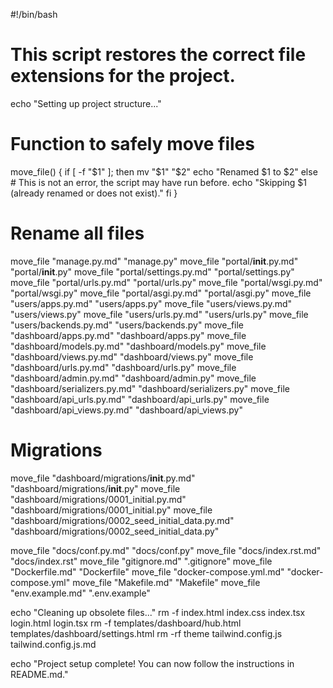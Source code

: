 #!/bin/bash
# This script restores the correct file extensions for the project.
echo "Setting up project structure..."

# Function to safely move files
move_file() {
  if [ -f "$1" ]; then
    mv "$1" "$2"
    echo "Renamed $1 to $2"
  else
    # This is not an error, the script may have run before.
    echo "Skipping $1 (already renamed or does not exist)."
  fi
}

# Rename all files
move_file "manage.py.md" "manage.py"
move_file "portal/__init__.py.md" "portal/__init__.py"
move_file "portal/settings.py.md" "portal/settings.py"
move_file "portal/urls.py.md" "portal/urls.py"
move_file "portal/wsgi.py.md" "portal/wsgi.py"
move_file "portal/asgi.py.md" "portal/asgi.py"
move_file "users/apps.py.md" "users/apps.py"
move_file "users/views.py.md" "users/views.py"
move_file "users/urls.py.md" "users/urls.py"
move_file "users/backends.py.md" "users/backends.py"
move_file "dashboard/apps.py.md" "dashboard/apps.py"
move_file "dashboard/models.py.md" "dashboard/models.py"
move_file "dashboard/views.py.md" "dashboard/views.py"
move_file "dashboard/urls.py.md" "dashboard/urls.py"
move_file "dashboard/admin.py.md" "dashboard/admin.py"
move_file "dashboard/serializers.py.md" "dashboard/serializers.py"
move_file "dashboard/api_urls.py.md" "dashboard/api_urls.py"
move_file "dashboard/api_views.py.md" "dashboard/api_views.py"

# Migrations
move_file "dashboard/migrations/__init__.py.md" "dashboard/migrations/__init__.py"
move_file "dashboard/migrations/0001_initial.py.md" "dashboard/migrations/0001_initial.py"
move_file "dashboard/migrations/0002_seed_initial_data.py.md" "dashboard/migrations/0002_seed_initial_data.py"

move_file "docs/conf.py.md" "docs/conf.py"
move_file "docs/index.rst.md" "docs/index.rst"
move_file "gitignore.md" ".gitignore"
move_file "Dockerfile.md" "Dockerfile"
move_file "docker-compose.yml.md" "docker-compose.yml"
move_file "Makefile.md" "Makefile"
move_file "env.example.md" ".env.example"

echo "Cleaning up obsolete files..."
rm -f index.html index.css index.tsx login.html login.tsx
rm -f templates/dashboard/hub.html templates/dashboard/settings.html
rm -rf theme tailwind.config.js tailwind.config.js.md

echo "Project setup complete! You can now follow the instructions in README.md."